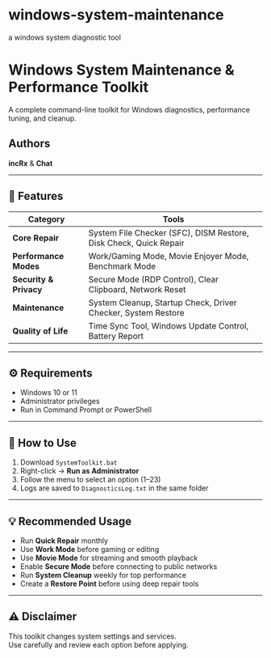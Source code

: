 # windows-system-maintenance
a windows system diagnostic tool
# Windows System Maintenance & Performance Toolkit

A complete command-line toolkit for Windows diagnostics, performance tuning, and cleanup.

## Authors
**incRx** & **Chat**

---

## 🚀 Features

| Category | Tools |
|-----------|--------|
| **Core Repair** | System File Checker (SFC), DISM Restore, Disk Check, Quick Repair |
| **Performance Modes** | Work/Gaming Mode, Movie Enjoyer Mode, Benchmark Mode |
| **Security & Privacy** | Secure Mode (RDP Control), Clear Clipboard, Network Reset |
| **Maintenance** | System Cleanup, Startup Check, Driver Checker, System Restore |
| **Quality of Life** | Time Sync Tool, Windows Update Control, Battery Report |

---

## ⚙️ Requirements
- Windows 10 or 11  
- Administrator privileges  
- Run in Command Prompt or PowerShell  

---

## 🧩 How to Use
1. Download `SystemToolkit.bat`  
2. Right-click → **Run as Administrator**  
3. Follow the menu to select an option (1–23)  
4. Logs are saved to `DiagnosticsLog.txt` in the same folder  

---

## 💡 Recommended Usage
- Run **Quick Repair** monthly  
- Use **Work Mode** before gaming or editing  
- Use **Movie Mode** for streaming and smooth playback  
- Enable **Secure Mode** before connecting to public networks  
- Run **System Cleanup** weekly for top performance  
- Create a **Restore Point** before using deep repair tools  

---

## ⚠️ Disclaimer
This toolkit changes system settings and services.  
Use carefully and review each option before applying.
